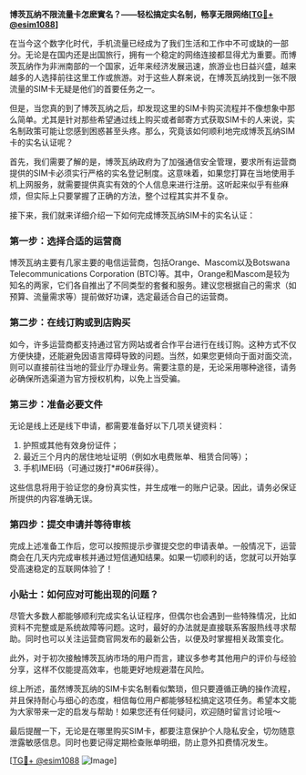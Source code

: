 **博茨瓦纳不限流量卡怎麽實名？——轻松搞定实名制，畅享无限网络[[TG💪+ @esim1088](https://t.me/s/esim1088)]**

在当今这个数字化时代，手机流量已经成为了我们生活和工作中不可或缺的一部分。无论是在国内还是出国旅行，拥有一个稳定的网络连接都显得尤为重要。而博茨瓦纳作为非洲南部的一个国家，近年来经济发展迅速，旅游业也日益兴盛，越来越多的人选择前往这里工作或旅游。对于这些人群来说，在博茨瓦纳找到一张不限流量的SIM卡无疑是他们的首要任务之一。

但是，当您真的到了博茨瓦纳之后，却发现这里的SIM卡购买流程并不像想象中那么简单。尤其是针对那些希望通过线上购买或者邮寄方式获取SIM卡的人来说，实名制政策可能让您感到困惑甚至头疼。那么，究竟该如何顺利地完成博茨瓦纳SIM卡的实名认证呢？

首先，我们需要了解的是，博茨瓦纳政府为了加强通信安全管理，要求所有运营商提供的SIM卡必须实行严格的实名登记制度。这意味着，如果您打算在当地使用手机上网服务，就需要提供真实有效的个人信息来进行注册。这听起来似乎有些麻烦，但实际上只要掌握了正确的方法，整个过程其实并不复杂。

接下来，我们就来详细介绍一下如何完成博茨瓦纳SIM卡的实名认证：

### 第一步：选择合适的运营商
博茨瓦纳主要有几家主要的电信运营商，包括Orange、Mascom以及Botswana Telecommunications Corporation (BTC)等。其中，Orange和Mascom是较为知名的两家，它们各自推出了不同类型的套餐和服务。建议您根据自己的需求（如预算、流量需求等）提前做好功课，选定最适合自己的运营商。

### 第二步：在线订购或到店购买
如今，许多运营商都支持通过官方网站或者合作平台进行在线订购。这种方式不仅方便快捷，还能避免因语言障碍导致的问题。当然，如果您更倾向于面对面交流，则可以直接前往当地的营业厅办理业务。需要注意的是，无论采用哪种途径，请务必确保所选渠道为官方授权机构，以免上当受骗。

### 第三步：准备必要文件
无论是线上还是线下申请，都需要准备好以下几项关键资料：
1. 护照或其他有效身份证件；
2. 最近三个月内的居住地址证明（例如水电费账单、租赁合同等）；
3. 手机IMEI码（可通过拨打*#06#获得）。

这些信息将用于验证您的身份真实性，并生成唯一的账户记录。因此，请务必保证所提供的内容准确无误。

### 第四步：提交申请并等待审核
完成上述准备工作后，您可以按照提示步骤提交您的申请表单。一般情况下，运营商会在几天内完成审核并通过短信通知结果。如果一切顺利的话，您就可以开始享受高速稳定的互联网体验了！

### 小贴士：如何应对可能出现的问题？
尽管大多数人都能够顺利完成实名认证程序，但偶尔也会遇到一些特殊情况，比如资料不完整或是系统故障等问题。这时，最好的办法就是直接联系客服热线寻求帮助。同时也可以关注运营商官网发布的最新公告，以便及时掌握相关政策变化。

此外，对于初次接触博茨瓦纳市场的用户而言，建议多参考其他用户的评价与经验分享，这样不仅能提高效率，也能更好地规避潜在风险。

综上所述，虽然博茨瓦纳的SIM卡实名制看似繁琐，但只要遵循正确的操作流程，并且保持耐心与细心的态度，相信每位用户都能够轻松搞定这项任务。希望本文能为大家带来一定的启发与帮助！如果您还有任何疑问，欢迎随时留言讨论哦～

最后提醒一下，无论是在哪里购买SIM卡，都要注意保护个人隐私安全，切勿随意泄露敏感信息。同时也要记得定期检查账单明细，防止意外扣费情况发生。

[[TG💪+ @esim1088](https://t.me/s/esim1088) ![Image](https://i.postimg.cc/4NQfJmqS/Snipaste-2025-05-13-00-14-12.png)]
